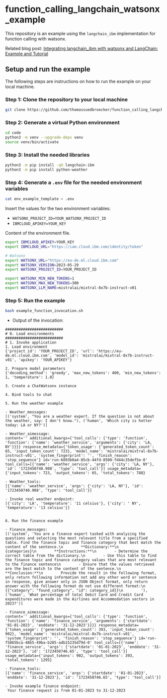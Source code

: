 # function_calling_langchain_watsonx_example

This repository is an example using the `langchain_ibm` implementation for function calling with watsonx.

Related blog post: [Integrating langchain_ibm with watsonx and LangChain: Example and Tutorial](https://wp.me/paelj4-20d)

## Setup and run the example

The following steps are instructions on how to run the example on your local machine.

### Step 1: Clone the repository to your local machine
```sh
git clone https://github.com/thomassuedbroecker/function_calling_langchain_watsonx_example.git
```

### Step 2: Generate a virtual Python environment

```sh
cd code
python3 -m venv --upgrade-deps venv
source venv/bin/activate
```

### Step 3: Install the needed libraries

```sh 
python3 -m pip install -qU langchain-ibm
python3 -m pip install python-weather
```

### Step 4: Generate a `.env` file for the needed environment variables

```sh
cat env_example_template > .env
```

Insert the values for the two environment variables: 

* `WATSONX_PROJECT_ID=YOUR_WATSONX_PROJECT_ID`
* `IBMCLOUD_APIKEY=YOUR_KEY`

Content of the environment file.

```sh
export IBMCLOUD_APIKEY=YOUR_KEY
export IBMCLOUD_URL="https://iam.cloud.ibm.com/identity/token"

# Watsonx
export WATSONX_URL="https://eu-de.ml.cloud.ibm.com"
export WATSONX_VERSION=2023-05-29
export WATSONX_PROJECT_ID=YOUR_PROJECT_ID

export WATSONX_MIN_NEW_TOKENS=1
export WATSONX_MAX_NEW_TOKENS=300
export WATSONX_LLM_NAME=mistralai/mixtral-8x7b-instruct-v01
```

### Step 5: Run the example

```sh
bash example_function_invocation.sh
```

* Output of the invocation:

```
##########################
# 0. Load environments
##########################
# 1. Invoke application
1. Load environment
{'project_id': 'YOUR_PROJECT_ID', 'url': 'https://eu-de.ml.cloud.ibm.com', 'model_id': 'mistralai/mixtral-8x7b-instruct-v01', 'apikey': 'YOUR_APIKEY'}

2. Prepare model parameters
{'decoding_method': 'greedy', 'max_new_tokens': 400, 'min_new_tokens': 1, 'temperature': 1.0}

3. Create a ChatWatsonx instance

4. Bind tools to chat

5. Run the weather example

- Weather_messages:
[('system', "You are a weather expert. If the question is not about the weather, say: I don't know."), ('human', 'Which city is hotter today: LA or NY?')]

- Weather_aimessage:
content='' additional_kwargs={'tool_calls': {'type': 'function', 'function': {'name': 'weather_service', 'arguments': {'city': 'LA, NY'}}}} response_metadata={'token_usage': {'generated_token_count': 65, 'input_token_count': 723}, 'model_name': 'mistralai/mixtral-8x7b-instruct-v01', 'system_fingerprint': '', 'finish_reason': 'stop_sequence'} id='run-6893b0a4-85cb-44fd-8500-fd44c35def5e-0' tool_calls=[{'name': 'weather_service', 'args': {'city': 'LA, NY'}, 'id': '1723450740.908', 'type': 'tool_call'}] usage_metadata={'input_tokens': 723, 'output_tokens': 65, 'total_tokens': 788}

- Weather_tools:
[{'name': 'weather_service', 'args': {'city': 'LA, NY'}, 'id': '1723450740.908', 'type': 'tool_call'}]

- Invoke real weather endpoint:
[{'city': 'LA', 'temperature': '11 celsius'}, {'city': ' NY', 'temperature': '13 celsius'}]


6. Run the finance example

- Finance_messages:
[('system', 'You are a finance expert tasked with analyzing the questions and selecting the most relevant title from a specified table. Find the finance topic and finance category that best match the content of the sentence.\n        **Dictionary:**\n        {categories}\n        **Instructions:**\n        - Determine the correct table from the dictionary.\n        - Use this table to find the finance topic and finance category values that are most relevant to the finance sentence\n        - Ensure that the values retrieved are the best match to the content of the sentence.\n        **Conclusion:**\n        Provide the result in the following format, only return following information not add any other word or sentence in response, give answer only in JSON Object format, only return answer with the following format do not use different format:\n        {{"category": "found_category", "id": category_id}}\n        '), ('human', 'What percentage of total Debit Card and Credit Card expenditures were made in the Airlines and Accommodation sectors in 2023?')]

- Finance_aimessage:
content='' additional_kwargs={'tool_calls': {'type': 'function', 'function': {'name': 'finance_service', 'arguments': {'startdate': '01-01-2023', 'enddate': '31-12-2023'}}}} response_metadata={'token_usage': {'generated_token_count': 393, 'input_token_count': 902}, 'model_name': 'mistralai/mixtral-8x7b-instruct-v01', 'system_fingerprint': '', 'finish_reason': 'stop_sequence'} id='run-f5865bca-48b5-49ba-b285-adb15235d79d-0' tool_calls=[{'name': 'finance_service', 'args': {'startdate': '01-01-2023', 'enddate': '31-12-2023'}, 'id': '1723450746.65', 'type': 'tool_call'}] usage_metadata={'input_tokens': 902, 'output_tokens': 393, 'total_tokens': 1295}

- Finance_tools:
[{'name': 'finance_service', 'args': {'startdate': '01-01-2023', 'enddate': '31-12-2023'}, 'id': '1723450746.65', 'type': 'tool_call'}]

- Invoke example finance endpoint:
 Your finance request is from 01-01-2023 to 31-12-2023
```